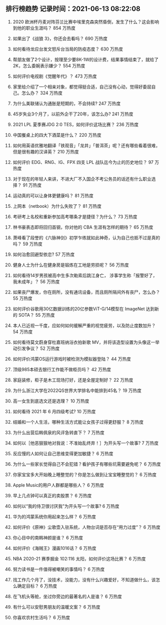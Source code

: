 
## 排行榜趋势 记录时间：2021-06-13 08:22:08
  
  1. 2020 欧洲杯丹麦对阵芬兰比赛中埃里克森突然昏倒，发生了什么？这会影响到他的职业生涯吗？ 854 万热度
    
  2. 如果出了《战狼 3》，你还会去看吗？ 690 万热度
    
  3. 如何看待龙应台发文怒斥台当局的防疫态度？ 630 万热度
    
  4. 帮朋友做了2个设计，按理至少要8K-1W的设计费，结果事情结束了，就给了2K，怎么委婉表示嫌少？ 554 万热度
    
  5. 如何评价电视剧《觉醒年代》？ 473 万热度
    
  6. 家里给介绍了一个相亲对象，都觉得挺合适，自己没有心动，觉得好委屈自己。怎么办？ 324 万热度
    
  7. 为什么美联储认为通胀是短期的，不会持续? 247 万热度
    
  8. 45岁失业3个月了，以前外企干了20年，该怎么办? 241 万热度
    
  9. 2021 LPL 夏季赛JDG 2:0 TES，如何评价这场比赛？ 236 万热度
    
  10. 中国餐桌上的四大下酒菜是什么？ 220 万热度
    
  11. 如何用英语优雅地翻译「铁观音」「龙井」「普洱茶」呢？还有哪些看着很难，但是很有趣的汉译英？ 210 万热度
    
  12. 如何评价 EDG、RNG、IG、FPX 四支 LPL 战队迄今为止的历史地位？ 97 万热度
    
  13. 对于现在的年轻人来讲，不进大厂不入国企不考公务员的话还有什么职业选择？ 91 万热度
    
  14. 运动真的可以让身体更健康吗？ 81 万热度
    
  15. 上网本（netbook）为什么失败了？ 81 万热度
    
  16. 考研考上名校和重新参加高考哪条才是捷径？为什么？ 73 万热度
    
  17. 林书豪表态即将回归首钢，你对他的 CBA 生涯有怎样的期待？ 65 万热度
    
  18. 萧峰看了段誉的《六脉神剑》初学乍练就如此神奇，认为自己也抵不过是真的吗？ 59 万热度
    
  19. 如何治愈回避型依恋? 57 万热度
    
  20. 健身人士为什么在健身房是锻炼在工地是劳损呢？ 56 万热度
    
  21. 如何看待14岁男孩被高中生多次勒索后跳江身亡， 涉事学生称「报警好了，我未成年」？ 56 万热度
    
  22. 如果丧尸爆发，你在厕所，没有通讯设备，而且厕所隔间外有丧尸，怎么办？ 55 万热度
    
  23. 如何评价谷歌用30亿数据训练的20亿参数ViT-G/14模型在 ImageNet 达到新的 SOTA？ 55 万热度
    
  24. 本人已近视一千度，应如何如何缓解严重的视觉疲劳，以及防止度数加升？ 54 万热度
    
  25. 如何看待莫文蔚身穿杜嘉班纳浴衣拍新歌 MV，并将该造型设置为头像这一举动引发争议？ 52 万热度
    
  26. 如何评价鸿蒙OS运行游戏时被检测为模拟器登陆？ 44 万热度
    
  27. 顶级985本硕去银行工作能不做柜员吗？ 42 万热度
    
  28. 家庭装修，柜子是木工现场打好，还是全屋定制好？ 22 万热度
    
  29. 为什么浙江大学在2022QS世界大学排名中能排到45名？ 19 万热度
    
  30. 高一女生到底选文还是选理？ 10 万热度
    
  31. 如何看待 2021 年 6 月四级考试? 10 万热度
    
  32. 结婚和一个人生活，哪种生活方式能让女孩子过得更舒服？ 8 万热度
    
  33. 为什么出营后韩佩泉的风评急转直下？ 7 万热度
    
  34. 如何以［他恶狠狠地对我说：不准始乱终弃！］为开头写一个故事? 7 万热度
    
  35. 反应慢的人如何让自己思维变得更加敏捷？ 6 万热度
    
  36. 为什么一些家长觉得自己不会犯错？看护孩子有哪些坑需要避免呢？ 6 万热度
    
  37. 你家宝宝多大开始晚上睡整觉的？你是怎么做到让宝宝睡整觉的？ 6 万热度
    
  38. Apple Music的用户人群都是哪些人？ 6 万热度
    
  39. 早上几点钟可以真正的卖股票？ 6 万热度
    
  40. 如何以“我的侍卫很讨厌我”为开头写一个故事? 6 万热度
    
  41. 华为的鸿蒙系统你用起来怎么样？ 6 万热度
    
  42. 如何评价《原神》尘歌壶入驻系统，人物台词是否存在“用力过度”？ 6 万热度
    
  43. 你心目中的南韩神颜是谁？ 6 万热度
    
  44. 如何评价《海贼王》漫画1016话？ 6 万热度
    
  45. NBA 2020-21 赛季掘金 102:116 太阳，如何评价这场比赛？ 6 万热度
    
  46. 努力读书是一件值得被嘲笑的事情吗？ 6 万热度
    
  47. 找工作几个月了，没技术，没能力，没有什么兴趣爱好，不知道做什么，该怎么确定目标？ 6 万热度
    
  48. 在飞机头等舱，坐过你旁边的最著名的人是谁？ 6 万热度
    
  49. 有什么可以安慰男朋友的温暖文案？ 6 万热度
    
  50. 你喜欢农村生活吗？ 6 万热度
    
